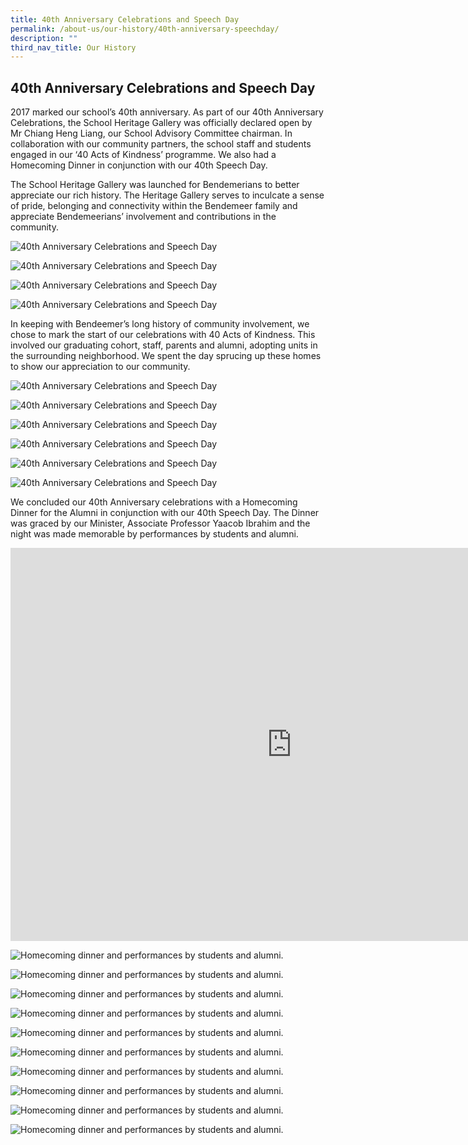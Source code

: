 ```yaml
---
title: 40th Anniversary Celebrations and Speech Day
permalink: /about-us/our-history/40th-anniversary-speechday/
description: ""
third_nav_title: Our History
---
```

## 40th Anniversary Celebrations and Speech Day

2017 marked our school’s 40th anniversary. As part of our 40th Anniversary Celebrations, the School Heritage Gallery was officially declared open by Mr Chiang Heng Liang, our School Advisory Committee chairman. In collaboration with our community partners, the school staff and students engaged in our ‘40 Acts of Kindness’ programme. We also had a Homecoming Dinner in conjunction with our 40th Speech Day.

The School Heritage Gallery was launched for Bendemerians to better appreciate our rich history. The Heritage Gallery serves to inculcate a sense of pride, belonging and connectivity within the Bendemeer family and appreciate Bendemeerians’ involvement and contributions in the community. 





![40th Anniversary Celebrations and Speech Day](/images/Aboutus/40th%201.jpg)

![40th Anniversary Celebrations and Speech Day](/images/Aboutus/40th%202.jpg)

![40th Anniversary Celebrations and Speech Day](/images/Aboutus/40th%203.jpg)

![40th Anniversary Celebrations and Speech Day](/images/Aboutus/40th%204.jpg)

In keeping with Bendeemer’s long history of community involvement, we chose to mark the start of our celebrations with 40 Acts of Kindness. This involved our graduating cohort, staff, parents and alumni, adopting units in the surrounding neighborhood. We spent the day sprucing up these homes to show our appreciation to our community.

![40th Anniversary Celebrations and Speech Day](/images/Aboutus/40th%205.jpg)

![40th Anniversary Celebrations and Speech Day](/images/Aboutus/40th%206.jpg)

![40th Anniversary Celebrations and Speech Day](/images/Aboutus/40th%207.jpg)

![40th Anniversary Celebrations and Speech Day](/images/Aboutus/40th%208.jpg)

![40th Anniversary Celebrations and Speech Day](/images/Aboutus/40th%209.jpg)

![40th Anniversary Celebrations and Speech Day](/images/Aboutus/40th%2010.jpg)

We concluded our 40th Anniversary celebrations with a Homecoming Dinner for the Alumni in conjunction with our 40th Speech Day. The Dinner was graced by our Minister, Associate Professor Yaacob Ibrahim and the night was made memorable by performances by students and alumni.


<iframe allowfullscreen="true" height="629" width="900" frameborder="0" src="https://docs.google.com/presentation/d/e/2PACX-1vR-jAC15Fxosyfs9AD49WEYx22u6Eg6m2TvGZaXSJV6AVADoouTPNC_mWGOfkrgynywwS5pldfxgcZD/embed?start=true&amp;loop=true&amp;delayms=3000"></iframe>

![Homecoming dinner and performances by students and alumni.](/images/Aboutus/40homespeech-01.jpg)

![Homecoming dinner and performances by students and alumni.](/images/Aboutus/40homespeech-02.jpg)

![Homecoming dinner and performances by students and alumni.](/images/Aboutus/40homespeech-03.jpg)

![Homecoming dinner and performances by students and alumni.](/images/Aboutus/40homespeech-04.jpg)

![Homecoming dinner and performances by students and alumni.](/images/Aboutus/40homespeech-05.jpg)

![Homecoming dinner and performances by students and alumni.](/images/Aboutus/40homespeech-06.jpg)

![Homecoming dinner and performances by students and alumni.](/images/Aboutus/40homespeech-07.jpg)

![Homecoming dinner and performances by students and alumni.](/images/Aboutus/40homespeech-08.jpg)

![Homecoming dinner and performances by students and alumni.](/images/Aboutus/40homespeech-09.jpg)

![Homecoming dinner and performances by students and alumni.](/images/Aboutus/40homespeech-10.jpg)